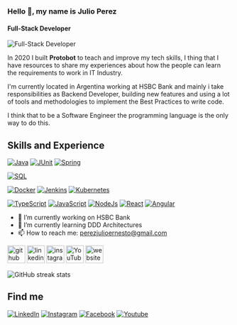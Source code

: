 ### Hello 👋, my name is Julio Perez
#### Full-Stack Developer
![Full-Stack Developer](https://i.imgur.com/K01zeD9.png)

In 2020 I built **Protobot** to teach and improve my tech skills, I thing that I have resources to share my experiences about  how the people can learn the requirements to work in IT Industry.

I'm currently located in Argentina working at HSBC Bank and mainly i take responsibilities as Backend Developer, building new features and using a lot of tools and methodologies to implement the Best Practices to write code.

I think that to be a Software Engineer the programming language is the only way to do this.

## Skills and Experience


[![Java](https://img.shields.io/badge/Java-E23237?style=for-the-badge&logo=java&logoColor=white&labelColor=101010)]()
[![JUnit](https://img.shields.io/badge/JUnit-25A162?style=for-the-badge&logo=JUnit5&logoColor=white&labelColor=101010)]()
[![Spring](https://img.shields.io/badge/Spring-6DB33F?style=for-the-badge&logo=Spring&logoColor=white&labelColor=101010)]()

[![SQL](https://img.shields.io/badge/SQL-4169E1?style=for-the-badge&logo=PostgreSQL&logoColor=white&labelColor=101010)]()

[![Docker](https://img.shields.io/badge/Docker-2496ED?style=for-the-badge&logo=Docker&logoColor=white&labelColor=101010)]()
[![Jenkins](https://img.shields.io/badge/Jenkins-D24939?style=for-the-badge&logo=Jenkins&logoColor=white&labelColor=101010)]()
[![Kubernetes](https://img.shields.io/badge/Kubernetes-326CE5?style=for-the-badge&logo=Kubernetes&logoColor=white&labelColor=101010)]()

[![TypeScript](https://img.shields.io/badge/TypeScript-3178C6?style=for-the-badge&logo=TypeScript&logoColor=white&labelColor=101010)]()
[![JavaScript](https://img.shields.io/badge/Javascript-F7DF1E?style=for-the-badge&logo=JavaScript&logoColor=white&labelColor=101010)]()
[![NodeJs](https://img.shields.io/badge/NodeJs-339933?style=for-the-badge&logo=node.js&logoColor=white&labelColor=101010)]()
[![React](https://img.shields.io/badge/React-61DAFB?style=for-the-badge&logo=React&logoColor=white&labelColor=101010)]()
[![Angular](https://img.shields.io/badge/Angular-DD0031?style=for-the-badge&logo=Angular&logoColor=white&labelColor=101010)]()


- 🔭 I’m currently working on HSBC Bank 
- 🌱 I’m currently learning DDD Architectures 
- 📫 How to reach me: perezjulioernesto@gmail.com 



[<img src='https://cdn.jsdelivr.net/npm/simple-icons@3.0.1/icons/github.svg' alt='github' height='40'>](https://github.com/julioperezdev)  [<img src='https://cdn.jsdelivr.net/npm/simple-icons@3.0.1/icons/linkedin.svg' alt='linkedin' height='40'>](https://www.linkedin.com/in/jperezviloria/)  [<img src='https://cdn.jsdelivr.net/npm/simple-icons@3.0.1/icons/instagram.svg' alt='instagram' height='40'>](https://www.instagram.com/julioperez.dev/)  [<img src='https://cdn.jsdelivr.net/npm/simple-icons@3.0.1/icons/youtube.svg' alt='YouTube' height='40'>](https://www.youtube.com/channel/protobotdev)  [<img src='https://cdn.jsdelivr.net/npm/simple-icons@3.0.1/icons/icloud.svg' alt='website' height='40'>](protobot.dev)  

![GitHub streak stats](https://github-readme-streak-stats.herokuapp.com/?user=julioperezdev)  

## Find me

[![LinkedIn](https://img.shields.io/badge/TypeScript-0A66C2?style=for-the-badge&logo=LinkedIn&logoColor=white&labelColor=101010)]()
[![Instagram](https://img.shields.io/badge/Javascript-E4405F?style=for-the-badge&logo=Instagram&logoColor=white&labelColor=101010)]()
[![Facebook](https://img.shields.io/badge/NodeJs-1877F2?style=for-the-badge&logo=Facebook&logoColor=white&labelColor=101010)]()
[![Youtube](https://img.shields.io/badge/NodeJs-FF0000?style=for-the-badge&logo=YouTube&logoColor=white&labelColor=101010)]()

